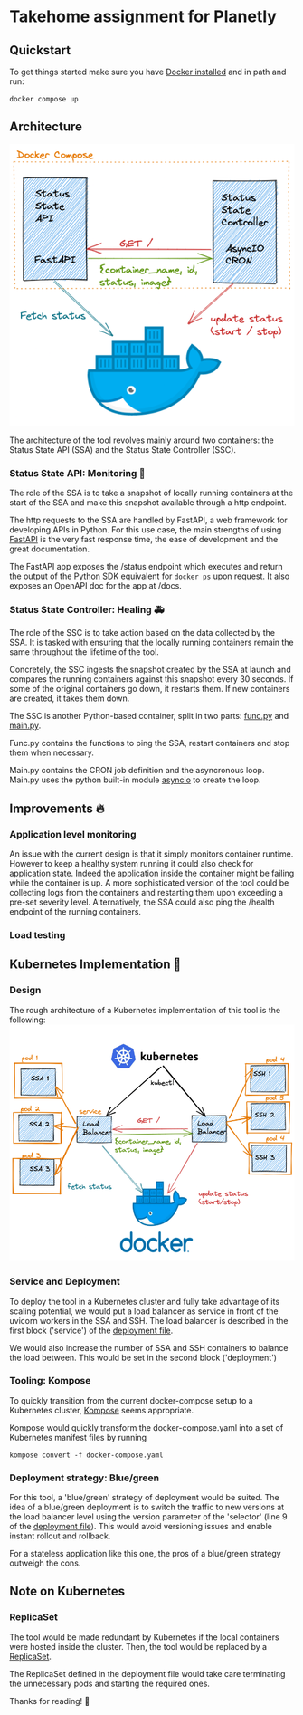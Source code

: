 # Takehome assignment for Planetly

## Quickstart
To get things started make sure you have [Docker installed](https://docs.docker.com/get-docker/) and in path and run:
```
docker compose up
```

## Architecture
![Schematic of architecture](/compose_schematic.png)

The architecture of the tool revolves mainly around two containers: the Status State API (SSA) and the Status State Controller (SSC).
### Status State API: Monitoring 👀
The role of the SSA is to take a snapshot of locally running containers at the start of the SSA and make this snapshot available through a http endpoint.

The http requests to the SSA are handled by FastAPI, a web framework for developing APIs in Python.
For this use case, the main strengths of using [FastAPI](https://github.com/tiangolo/fastapi) is the very fast response time, the ease of development and the great documentation.

The FastAPI app exposes the /status endpoint which executes and return the output of the [Python SDK](https://docker-py.readthedocs.io/en/stable/containers.html) equivalent for ```docker ps``` upon request. It also exposes an OpenAPI doc for the app at /docs.

### Status State Controller: Healing 🚑
The role of the SSC is to take action based on the data collected by the SSA. It is tasked with ensuring that the locally running containers remain the same throughout the lifetime of the tool. 

Concretely, the SSC ingests the snapshot created by the SSA at launch and compares the running containers against this snapshot every 30 seconds. If some of the original containers go down, it restarts them. If new containers are created, it takes them down.

The SSC is another Python-based container, split in two parts: [func.py](./status-state-controller/app/func.py) and [main.py]((./status-state-controller/app/main.py)). 

Func.py contains the functions to ping the SSA, restart containers and stop them when necessary.

Main.py contains the CRON job definition and the asyncronous loop. Main.py uses the python built-in module [asyncio](https://docs.python.org/3/library/asyncio.html) to create the loop.

## Improvements 🔥
### Application level monitoring
An issue with the current design is that it simply monitors container runtime. However to keep a healthy system running it could also check for application state. Indeed the application inside the container might be failing while the container is up.
A more sophisticated version of the tool could be collecting logs from the containers and restarting them upon exceeding a pre-set severity level. Alternatively, the SSA could also ping the /health endpoint of the running containers.

### Load testing

## Kubernetes Implementation 🌊
### Design
The rough architecture of a Kubernetes implementation of this tool is the following:
![Schematic of architecture](/kubernetes_schematic.png)
### Service and Deployment
To deploy the tool in a Kubernetes cluster and fully take advantage of its scaling potential, we would put a load balancer as service in front of the uvicorn workers in the SSA and SSH. The load balancer is described in the first block ('service') of the [deployment file](./deployment-example.yaml).

We would also increase the number of SSA and SSH containers to balance the load between. This would be set in the second block ('deployment')

### Tooling: Kompose
To quickly transition from the current docker-compose setup to a Kubernetes cluster, [Kompose](https://github.com/kubernetes/kompose) seems appropriate.

Kompose would quickly transform the docker-compose.yaml into a set of Kubernetes manifest files by running 

````
kompose convert -f docker-compose.yaml
````
### Deployment strategy: Blue/green
For this tool, a 'blue/green' strategy of deployment would be suited. The idea of a blue/green deployment is to switch the traffic to new versions at the load balancer level using the version parameter of the 'selector' (line 9 of the [deployment file](./deployment-example.yaml)). 
This would avoid versioning issues and enable instant rollout and rollback.

For a stateless application like this one, the pros of a blue/green strategy outweigh the cons.
## Note on Kubernetes
### ReplicaSet
The tool would be made redundant by Kubernetes if the local containers were hosted inside the cluster. Then, the tool would be replaced by a [ReplicaSet](https://kubernetes.io/docs/concepts/workloads/controllers/replicaset/).

The ReplicaSet defined in the deployment file would take care terminating the unnecessary pods and starting the required ones.



Thanks for reading! 🌱